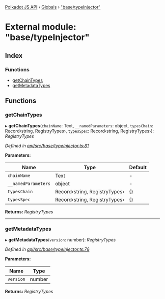 [Polkadot JS API](../README.md) › [Globals](../globals.md) › ["base/typeInjector"](_base_typeinjector_.md)

# External module: "base/typeInjector"

## Index

### Functions

* [getChainTypes](_base_typeinjector_.md#getchaintypes)
* [getMetadataTypes](_base_typeinjector_.md#getmetadatatypes)

## Functions

###  getChainTypes

▸ **getChainTypes**(`chainName`: Text, `__namedParameters`: object, `typesChain`: Record‹string, RegistryTypes›, `typesSpec`: Record‹string, RegistryTypes›): *RegistryTypes*

*Defined in [api/src/base/typeInjector.ts:81](https://github.com/polkadot-js/api/blob/b1a657d68/packages/api/src/base/typeInjector.ts#L81)*

**Parameters:**

Name | Type | Default |
------ | ------ | ------ |
`chainName` | Text | - |
`__namedParameters` | object | - |
`typesChain` | Record‹string, RegistryTypes› |  {} |
`typesSpec` | Record‹string, RegistryTypes› |  {} |

**Returns:** *RegistryTypes*

___

###  getMetadataTypes

▸ **getMetadataTypes**(`version`: number): *RegistryTypes*

*Defined in [api/src/base/typeInjector.ts:76](https://github.com/polkadot-js/api/blob/b1a657d68/packages/api/src/base/typeInjector.ts#L76)*

**Parameters:**

Name | Type |
------ | ------ |
`version` | number |

**Returns:** *RegistryTypes*

